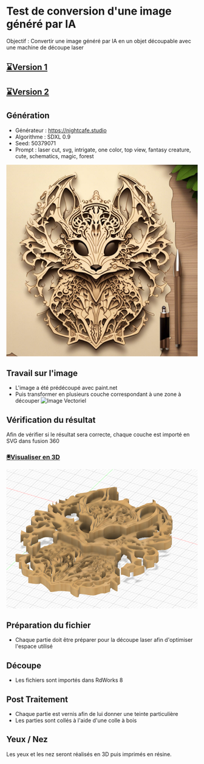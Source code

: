 # Test de conversion d'une image généré par IA

Objectif : Convertir une image généré par IA en un objet découpable avec une machine de découpe laser

## [⌛Version 1](https://github.com/usini/creatures_ia_to_laser_cuter/tree/v1)
## [⌛Version 2](https://github.com/usini/creatures_ia_to_laser_cuter/tree/v2)

## Génération
* Générateur : https://nightcafe.studio
* Algorithme : SDXL 0.9
* Seed: 50379071
* Prompt : laser cut, svg, intrigate, one color, top view, fantasy creature, cute, schematics, magic, forest

![Image IA](references/generated.jpg)

## Travail sur l'image
* L'image a été prédécoupé avec paint.net
* Puis transformer en plusieurs couche correspondant à une zone à découper
![Image Vectoriel](creatures.svg)

## Vérification du résultat
Afin de vérifier si le résultat sera correcte, chaque couche est importé en SVG dans fusion 360

### [🖲️Visualiser en 3D](creatures.stl)

![Image Fusion360](creatures_fusion360.png)

## Préparation du fichier
* Chaque partie doit être préparer pour la découpe laser afin d'optimiser l'espace utilisé

## Découpe
* Les fichiers sont importés dans RdWorks 8

## Post Traitement
* Chaque partie est vernis afin de lui donner une teinte particulière
* Les parties sont collés à l'aide d'une colle à bois

## Yeux / Nez
Les yeux et les nez seront réalisés en 3D puis imprimés en résine.
